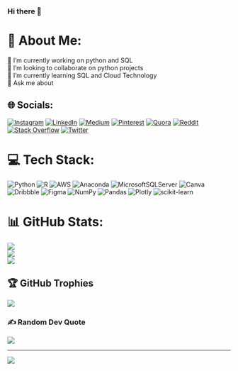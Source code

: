 ### Hi there 👋


# 💫 About Me:
🔭 I’m currently working on python and SQL<br>👯 I’m looking to collaborate on python projects<br>🌱 I’m currently learning SQL and Cloud Technology <br>💬 Ask me about <br>


## 🌐 Socials:
[![Instagram](https://img.shields.io/badge/Instagram-%23E4405F.svg?logo=Instagram&logoColor=white)](https://instagram.com/https://www.instagram.com/l_e_g_e_n_d_.4/) [![LinkedIn](https://img.shields.io/badge/LinkedIn-%230077B5.svg?logo=linkedin&logoColor=white)](https://linkedin.com/in/https://www.linkedin.com/in/jeel-paradava-74b1a1112/) [![Medium](https://img.shields.io/badge/Medium-12100E?logo=medium&logoColor=white)](https://medium.com/@https://medium.com/@jeelparadava503) [![Pinterest](https://img.shields.io/badge/Pinterest-%23E60023.svg?logo=Pinterest&logoColor=white)](https://pinterest.com/https://www.pinterest.ca/jeelparadava/) [![Quora](https://img.shields.io/badge/Quora-%23B92B27.svg?logo=Quora&logoColor=white)](https://quora.com/profile/https://www.quora.com/profile/Jeel-Paradava-1) [![Reddit](https://img.shields.io/badge/Reddit-%23FF4500.svg?logo=Reddit&logoColor=white)](https://reddit.com/user/https://www.reddit.com/user/SensitiveStick7798) [![Stack Overflow](https://img.shields.io/badge/-Stackoverflow-FE7A16?logo=stack-overflow&logoColor=white)](https://stackoverflow.com/users/20831081) [![Twitter](https://img.shields.io/badge/Twitter-%231DA1F2.svg?logo=Twitter&logoColor=white)](https://twitter.com/https://twitter.com/JParadava) 

# 💻 Tech Stack:
![Python](https://img.shields.io/badge/python-3670A0?style=for-the-badge&logo=python&logoColor=ffdd54) ![R](https://img.shields.io/badge/r-%23276DC3.svg?style=for-the-badge&logo=r&logoColor=white) ![AWS](https://img.shields.io/badge/AWS-%23FF9900.svg?style=for-the-badge&logo=amazon-aws&logoColor=white) ![Anaconda](https://img.shields.io/badge/Anaconda-%2344A833.svg?style=for-the-badge&logo=anaconda&logoColor=white) ![MicrosoftSQLServer](https://img.shields.io/badge/Microsoft%20SQL%20Sever-CC2927?style=for-the-badge&logo=microsoft%20sql%20server&logoColor=white) ![Canva](https://img.shields.io/badge/Canva-%2300C4CC.svg?style=for-the-badge&logo=Canva&logoColor=white) ![Dribbble](https://img.shields.io/badge/Dribbble-EA4C89?style=for-the-badge&logo=dribbble&logoColor=white) 	![Figma](https://img.shields.io/badge/figma-%23F24E1E.svg?style=for-the-badge&logo=figma&logoColor=white) ![NumPy](https://img.shields.io/badge/numpy-%23013243.svg?style=for-the-badge&logo=numpy&logoColor=white) ![Pandas](https://img.shields.io/badge/pandas-%23150458.svg?style=for-the-badge&logo=pandas&logoColor=white) ![Plotly](https://img.shields.io/badge/Plotly-%233F4F75.svg?style=for-the-badge&logo=plotly&logoColor=white) ![scikit-learn](https://img.shields.io/badge/scikit--learn-%23F7931E.svg?style=for-the-badge&logo=scikit-learn&logoColor=white)
# 📊 GitHub Stats:
![](https://github-readme-stats.vercel.app/api?username=addy143-maker&theme=yeblu&hide_border=true&include_all_commits=true&count_private=true)<br/>
![](https://github-readme-streak-stats.herokuapp.com/?user=addy143-maker&theme=yeblu&hide_border=true)<br/>
![](https://github-readme-stats.vercel.app/api/top-langs/?username=addy143-maker&theme=yeblu&hide_border=true&include_all_commits=true&count_private=true&layout=compact)

## 🏆 GitHub Trophies
![](https://github-profile-trophy.vercel.app/?username=addy143-maker&theme=matrix&no-frame=true&no-bg=true&margin-w=4)

### ✍️ Random Dev Quote
![](https://quotes-github-readme.vercel.app/api?type=vetical&theme=gruvbox)


---
[![](https://visitcount.itsvg.in/api?id=addy&label=Profile%20Views&color=12&pretty=true)](https://visitcount.itsvg.in)


